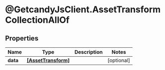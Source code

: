 # @GetcandyJsClient.AssetTransformCollectionAllOf

## Properties

Name | Type | Description | Notes
------------ | ------------- | ------------- | -------------
**data** | [**[AssetTransform]**](AssetTransform.md) |  | [optional] 


